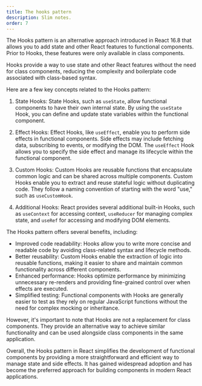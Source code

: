 ```yaml
---
title: The hooks pattern
description: Slim notes.
order: 7
---
```


The Hooks pattern is an alternative approach introduced in React 16.8 that allows you to add state and other React features to functional components. Prior to Hooks, these features were only available in class components.

Hooks provide a way to use state and other React features without the need for class components, reducing the complexity and boilerplate code associated with class-based syntax.

Here are a few key concepts related to the Hooks pattern:

1.  State Hooks: State Hooks, such as `useState`, allow functional components to have their own internal state. By using the `useState` Hook, you can define and update state variables within the functional component.

2.  Effect Hooks: Effect Hooks, like `useEffect`, enable you to perform side effects in functional components. Side effects may include fetching data, subscribing to events, or modifying the DOM. The `useEffect` Hook allows you to specify the side effect and manage its lifecycle within the functional component.

3.  Custom Hooks: Custom Hooks are reusable functions that encapsulate common logic and can be shared across multiple components. Custom Hooks enable you to extract and reuse stateful logic without duplicating code. They follow a naming convention of starting with the word "use," such as `useCustomHook`.

4.  Additional Hooks: React provides several additional built-in Hooks, such as `useContext` for accessing context, `useReducer` for managing complex state, and `useRef` for accessing and modifying DOM elements.

The Hooks pattern offers several benefits, including:

-   Improved code readability: Hooks allow you to write more concise and readable code by avoiding class-related syntax and lifecycle methods.
-   Better reusability: Custom Hooks enable the extraction of logic into reusable functions, making it easier to share and maintain common functionality across different components.
-   Enhanced performance: Hooks optimize performance by minimizing unnecessary re-renders and providing fine-grained control over when effects are executed.
-   Simplified testing: Functional components with Hooks are generally easier to test as they rely on regular JavaScript functions without the need for complex mocking or inheritance.

However, it's important to note that Hooks are not a replacement for class components. They provide an alternative way to achieve similar functionality and can be used alongside class components in the same application.

Overall, the Hooks pattern in React simplifies the development of functional components by providing a more straightforward and efficient way to manage state and side effects. It has gained widespread adoption and has become the preferred approach for building components in modern React applications.
